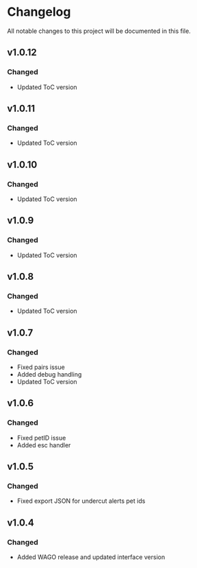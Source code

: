 # Changelog
All notable changes to this project will be documented in this file.

## v1.0.12
### Changed
 - Updated ToC version

## v1.0.11
### Changed
 - Updated ToC version

## v1.0.10
### Changed
 - Updated ToC version

## v1.0.9
### Changed
 - Updated ToC version

## v1.0.8
### Changed
 - Updated ToC version

## v1.0.7
### Changed
 - Fixed pairs issue
 - Added debug handling
 - Updated ToC version

## v1.0.6
### Changed
 - Fixed petID issue
 - Added esc handler

## v1.0.5
### Changed
 - Fixed export JSON for undercut alerts pet ids

## v1.0.4
### Changed
 - Added WAGO release and updated interface version
